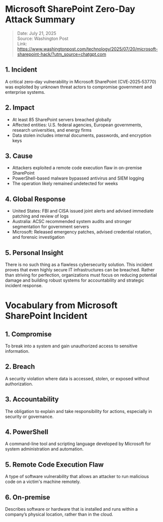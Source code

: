 # Microsoft SharePoint Zero-Day Attack Summary

> Date: July 21, 2025  
> Source: Washington Post  
> Link: https://www.washingtonpost.com/technology/2025/07/20/microsoft-sharepoint-hack/?utm_source=chatgpt.com

## 1. Incident  
A critical zero-day vulnerability in Microsoft SharePoint (CVE‑2025‑53770) was exploited by unknown threat actors to compromise government and enterprise systems.

## 2. Impact  
- At least 85 SharePoint servers breached globally  
- Affected entities: U.S. federal agencies, European governments, research universities, and energy firms  
- Data stolen includes internal documents, passwords, and encryption keys

## 3. Cause  
- Attackers exploited a remote code execution flaw in on-premise SharePoint  
- PowerShell-based malware bypassed antivirus and SIEM logging  
- The operation likely remained undetected for weeks

## 4. Global Response  
- United States: FBI and CISA issued joint alerts and advised immediate patching and review of logs  
- Australia: ACSC recommended system audits and stronger segmentation for government servers  
- Microsoft: Released emergency patches, advised credential rotation, and forensic investigation

## 5. Personal Insight  
There is no such thing as a flawless cybersecurity solution. This incident proves that even highly secure IT infrastructures can be breached. Rather than striving for perfection, organizations must focus on reducing potential damage and building robust systems for accountability and strategic incident response.

# Vocabulary from Microsoft SharePoint Incident

## 1. Compromise  
To break into a system and gain unauthorized access to sensitive information.

## 2. Breach  
A security violation where data is accessed, stolen, or exposed without authorization.

## 3. Accountability  
The obligation to explain and take responsibility for actions, especially in security or governance.

## 4. PowerShell  
A command-line tool and scripting language developed by Microsoft for system administration and automation.

## 5. Remote Code Execution Flaw  
A type of software vulnerability that allows an attacker to run malicious code on a victim's machine remotely.

## 6. On-premise  
Describes software or hardware that is installed and runs within a company’s physical location, rather than in the cloud.
